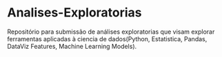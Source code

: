 # Analises-Exploratorias

Repositório para submissão de análises exploratorias que visam explorar ferramentas aplicadas à ciencia de dados(Python, Estatistica, Pandas, DataViz Features, Machine Learning Models).
